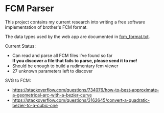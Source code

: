 # FCM Parser

This project contains my current research into writing a
free software implementation of brother's FCM format.

The data types used by the web app are documented in [fcm_format.txt].

Current Status:

- Can read and parse all FCM files I've found so far  
  **If you discover a file that fails to parse, please send it to me!**
- Should be enough to build a rudimentary fcm viewer
- 27 unknown parameters left to discover

SVG to FCM:
- https://stackoverflow.com/questions/734076/how-to-best-approximate-a-geometrical-arc-with-a-bezier-curve
- https://stackoverflow.com/questions/3162645/convert-a-quadratic-bezier-to-a-cubic-one

[fcm_format.txt]: docs/fcm_format.txt
